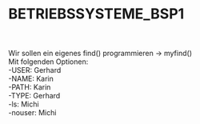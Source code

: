# BETRIEBSSYSTEME_BSP1 <br/><br/>
Wir sollen ein eigenes find() programmieren -> myfind() <br/>
Mit folgenden Optionen: <br/>
-USER: Gerhard <br/>
-NAME: Karin <br/>
-PATH: Karin <br/>
-TYPE: Gerhard<br/>
-ls: Michi <br/>
-nouser: Michi <br/>
